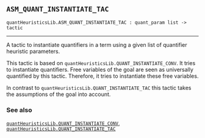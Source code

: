 ## `ASM_QUANT_INSTANTIATE_TAC`

``` hol4
quantHeuristicsLib.ASM_QUANT_INSTANTIATE_TAC : quant_param list -> tactic
```

------------------------------------------------------------------------

A tactic to instantiate quantifiers in a term using a given list of
quantifier heuristic parameters.

This tactic is based on `quantHeuristicsLib.QUANT_INSTANTIATE_CONV`. It
tries to instantiate quantifiers. Free variables of the goal are seen as
universally quantified by this tactic. Therefore, it tries to
instantiate these free variables.

In contrast to `quantHeuristicsLib.QUANT_INSTANTIATE_TAC` this tactic
takes the assumptions of the goal into account.

### See also

[`quantHeuristicsLib.QUANT_INSTANTIATE_CONV`](#quantHeuristicsLib.QUANT_INSTANTIATE_CONV),
[`quantHeuristicsLib.QUANT_INSTANTIATE_TAC`](#quantHeuristicsLib.QUANT_INSTANTIATE_TAC)
